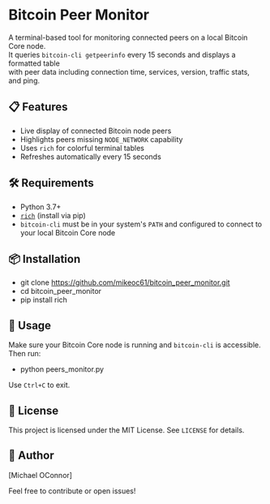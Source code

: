 # Bitcoin Peer Monitor

A terminal-based tool for monitoring connected peers on a local Bitcoin Core node.  
It queries `bitcoin-cli getpeerinfo` every 15 seconds and displays a formatted table  
with peer data including connection time, services, version, traffic stats, and ping.

## 📋 Features

- Live display of connected Bitcoin node peers
- Highlights peers missing `NODE_NETWORK` capability
- Uses `rich` for colorful terminal tables
- Refreshes automatically every 15 seconds

## 🛠 Requirements

- Python 3.7+
- [`rich`](https://github.com/Textualize/rich) (install via pip)
- `bitcoin-cli` must be in your system's `PATH` and configured to connect to your local Bitcoin Core node

## 📦 Installation

- git clone https://github.com/mikeoc61/bitcoin_peer_monitor.git
- cd bitcoin_peer_monitor
- pip install rich

## 🚀 Usage

Make sure your Bitcoin Core node is running and `bitcoin-cli` is accessible. Then run:

- python peers_monitor.py

Use `Ctrl+C` to exit.

## 📄 License

This project is licensed under the MIT License. See `LICENSE` for details.

## 👤 Author

[Michael OConnor] 

Feel free to contribute or open issues!